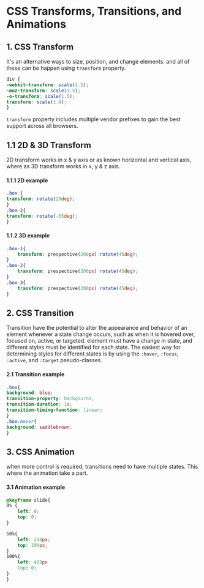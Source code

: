 # CSS Transforms, Transitions, and Animations

## 1. CSS Transform

It's an alternative ways to size, position, and change elements. 
and all of these can be happen using ```transform``` property.

```css
div {
-webkit-transform: scale(1.5);
-moz-transform: scale(1.5);
-o-transform: scale(1.5);
transform: scale(1.4);
}
```

`transform` property includes multiple vendor prefixes to gain the best support across all browsers.

## 1.1 2D  & 3D Transform

2D transform works in x & y axis or as known horizontal and vertical axis, where as 3D transform works in x, y & z axis.

#### 1.1.1 2D example

```css
.box {
transform: rotate(20deg);
}
.box-2{
transform: rotate(-55deg);
}
```

#### 1.1.2 3D example

```css
.box-1{
	transform: prespective(200px) rotate(45deg);
}
.box-2{
	transform: prespective(200px) rotate(45deg);
}
.box-3{
	transform: prespective(200px) rotate(45deg);
}
```

##  2. CSS Transition 
Transition have the potential to alter the appearance and behavior of an element whenever a state change occurs, such as when it is hovered over, focused on, active, or targeted.
element must have a change in state, and different styles must be identified for each state. The easiest way for determining styles for different states is by using the `:hover`, `:focus`, `:active`, and `:target` pseudo-classes.

#### 2.1 Transition example
```css
.box{
background: blue;
transition-property: backgournd;
transition-duration: 1s;
transition-timing-function: linear;
}
.box:hover{
background: saddlebrown;
}
```


## 3. CSS Animation
when more control is required, transitions need to have multiple states. This where the animation take a part.

#### 3.1 Animation example

```css
@keyframe slide{
0% {
	left: 0;
	top: 0;
}

50%{
	left: 244px;
	top: 100px;
}
100%{
	left: 488px
	top: 0;
}
}
```